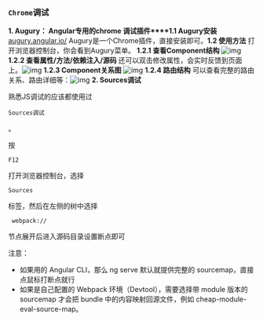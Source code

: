 ### `Chrome`调试

**1. Augury： Angular专用的chrome 调试插件****1.1 Augury安装**
[augury.angular.io/](https://link.juejin.im/?target=https%3A%2F%2Faugury.angular.io%2F)
Augury是一个Chrome插件，直接安装即可。**1.2 使用方法**
打开浏览器控制台，你会看到Augury菜单。
**1.2.1 查看Component结构**
![img](https://user-gold-cdn.xitu.io/2018/1/3/160bc5cff65854e4?imageView2/0/w/1280/h/960/format/webp/ignore-error/1)
**1.2.2 查看属性/方法/依赖注入/源码**
还可以双击修改属性，会实时反馈到页面上。![img](https://user-gold-cdn.xitu.io/2018/1/3/160bc5cffb0262b7?imageView2/0/w/1280/h/960/format/webp/ignore-error/1)
**1.2.3 Component关系图**
![img](https://user-gold-cdn.xitu.io/2018/1/3/160bc5cfef7d5890?imageView2/0/w/1280/h/960/format/webp/ignore-error/1)
**1.2.4 路由结构**
可以查看完整的路由关系、路由详细等：![img](https://user-gold-cdn.xitu.io/2018/1/3/160bc5cffbd8042d?imageView2/0/w/1280/h/960/format/webp/ignore-error/1)
**2. Sources调试**

熟悉JS调试的应该都使用过

```
Sources调试
```

。

按

```
F12
```

打开浏览器控制台，选择 

```
Sources 
```

标签，然后在左侧的树中选择

```
 webpack:// 
```

节点展开后进入源码目录设置断点即可 



注意：



- 如果用的 Angular CLI，那么 ng serve 默认就提供完整的 sourcemap，直接点鼠标打断点就行
- 如果是自己配置的 Webpack 环境（Devtool），需要选择带 module 版本的 sourcemap 才会把 bundle 中的内容映射回源文件，例如 cheap-module-eval-source-map。